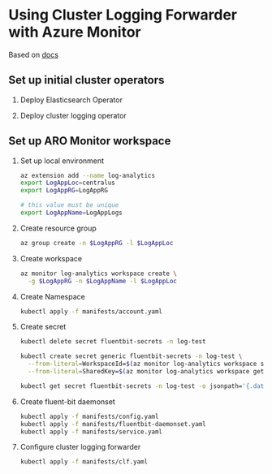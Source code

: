 # Using Cluster Logging Forwarder with Azure Monitor

Based on [docs](https://github.com/microsoft/fluent-bit-azure-log-analytics)


## Set up initial cluster operators

1. Deploy Elasticsearch Operator

1. Deploy cluster logging operator

## Set up ARO Monitor workspace

1. Set up local environment

    ```bash
    az extension add --name log-analytics
    export LogAppLoc=centralus
    export LogAppRG=LogAppRG

    # this value must be unique
    export LogAppName=LogAppLogs
    ```

1. Create resource group

    ```bash
    az group create -n $LogAppRG -l $LogAppLoc
    ```

1. Create workspace

    ```bash
    az monitor log-analytics workspace create \
      -g $LogAppRG -n $LogAppName -l $LogAppLoc
    ```

1. Create Namespace

    ```bash
    kubectl apply -f manifests/account.yaml
    ```

1. Create secret

    ```bash
    kubectl delete secret fluentbit-secrets -n log-test

    kubectl create secret generic fluentbit-secrets -n log-test \
      --from-literal=WorkspaceId=$(az monitor log-analytics workspace show -g $LogAppRG -n $LogAppName --query customerId -o tsv) \
      --from-literal=SharedKey=$(az monitor log-analytics workspace get-shared-keys -g $LogAppRG -n $LogAppName --query primarySharedKey -o tsv)

    kubectl get secret fluentbit-secrets -n log-test -o jsonpath='{.data}'
    ```

1. Create fluent-bit daemonset

    ```bash
    kubectl apply -f manifests/config.yaml
    kubectl apply -f manifests/fluentbit-daemonset.yaml
    kubectl apply -f manifests/service.yaml
    ```

1. Configure cluster logging forwarder

    ```bash
    kubectl apply -f manifests/clf.yaml
    ```